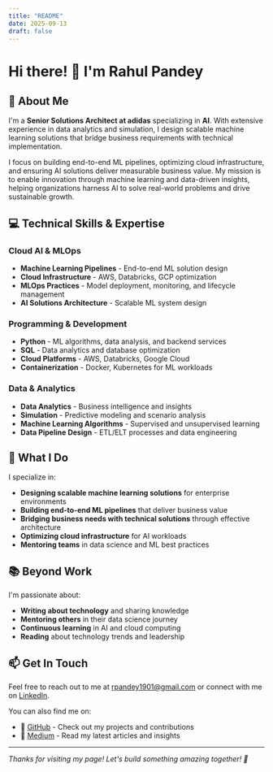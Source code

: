 ```yaml
---
title: "README"
date: 2025-09-13
draft: false
---
```


# Hi there! 👋 I'm Rahul Pandey

## 🚀 About Me

I'm a **Senior Solutions Architect at adidas** specializing in **AI**. With extensive experience in data analytics and simulation, I design scalable machine learning solutions that bridge business requirements with technical implementation.

I focus on building end-to-end ML pipelines, optimizing cloud infrastructure, and ensuring AI solutions deliver measurable business value. My mission is to enable innovation through machine learning and data-driven insights, helping organizations harness AI to solve real-world problems and drive sustainable growth.

## 💻 Technical Skills & Expertise

### Cloud AI & MLOps
- **Machine Learning Pipelines** - End-to-end ML solution design
- **Cloud Infrastructure** - AWS, Databricks, GCP optimization
- **MLOps Practices** - Model deployment, monitoring, and lifecycle management
- **AI Solutions Architecture** - Scalable ML system design

### Programming & Development
- **Python** - ML algorithms, data analysis, and backend services
- **SQL** - Data analytics and database optimization
- **Cloud Platforms** - AWS, Databricks, Google Cloud
- **Containerization** - Docker, Kubernetes for ML workloads

### Data & Analytics
- **Data Analytics** - Business intelligence and insights
- **Simulation** - Predictive modeling and scenario analysis
- **Machine Learning Algorithms** - Supervised and unsupervised learning
- **Data Pipeline Design** - ETL/ELT processes and data engineering

## 🎯 What I Do

I specialize in:
- **Designing scalable machine learning solutions** for enterprise environments
- **Building end-to-end ML pipelines** that deliver business value
- **Bridging business needs with technical solutions** through effective architecture
- **Optimizing cloud infrastructure** for AI workloads
- **Mentoring teams** in data science and ML best practices

## 📚 Beyond Work

I'm passionate about:
- **Writing about technology** and sharing knowledge
- **Mentoring others** in their data science journey
- **Continuous learning** in AI and cloud computing
- **Reading** about technology trends and leadership

## 📫 Get In Touch

Feel free to reach out to me at [rpandey1901@gmail.com](mailto:rpandey1901@gmail.com) or connect with me on [LinkedIn](https://www.linkedin.com/in/rahulpandey1901/).

You can also find me on:
- 🐙 [GitHub](https://github.com/iRahulPandey) - Check out my projects and contributions
- 📝 [Medium](https://medium.com/@irahulpandey) - Read my latest articles and insights

---

*Thanks for visiting my page! Let's build something amazing together! 🚀*
